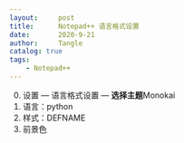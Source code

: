 ```yaml
---
layout:     post
title:      Notepad++ 语言格式设置
date:       2020-9-21
author:     Tangle
catalog: true
tags:
    - Notepad++
---
```


0. 设置 — 语言格式设置 — **选择主题**Monokai
0. 语言：python
0. 样式：DEFNAME
0. 前景色
